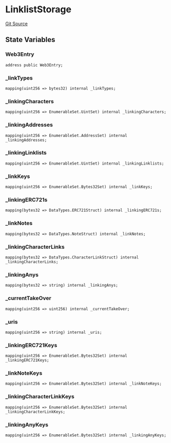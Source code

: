 # LinklistStorage
[Git Source](https://github.com/Crossbell-Box/Crossbell-Contracts/blob/1bc9213c7fb7853b038310c6b20bef0fd2cf388b/contracts/storage/LinklistStorage.sol)


## State Variables
### Web3Entry

```solidity
address public Web3Entry;
```


### _linkTypes

```solidity
mapping(uint256 => bytes32) internal _linkTypes;
```


### _linkingCharacters

```solidity
mapping(uint256 => EnumerableSet.UintSet) internal _linkingCharacters;
```


### _linkingAddresses

```solidity
mapping(uint256 => EnumerableSet.AddressSet) internal _linkingAddresses;
```


### _linkingLinklists

```solidity
mapping(uint256 => EnumerableSet.UintSet) internal _linkingLinklists;
```


### _linkKeys

```solidity
mapping(uint256 => EnumerableSet.Bytes32Set) internal _linkKeys;
```


### _linkingERC721s

```solidity
mapping(bytes32 => DataTypes.ERC721Struct) internal _linkingERC721s;
```


### _linkNotes

```solidity
mapping(bytes32 => DataTypes.NoteStruct) internal _linkNotes;
```


### _linkingCharacterLinks

```solidity
mapping(bytes32 => DataTypes.CharacterLinkStruct) internal _linkingCharacterLinks;
```


### _linkingAnys

```solidity
mapping(bytes32 => string) internal _linkingAnys;
```


### _currentTakeOver

```solidity
mapping(uint256 => uint256) internal _currentTakeOver;
```


### _uris

```solidity
mapping(uint256 => string) internal _uris;
```


### _linkingERC721Keys

```solidity
mapping(uint256 => EnumerableSet.Bytes32Set) internal _linkingERC721Keys;
```


### _linkNoteKeys

```solidity
mapping(uint256 => EnumerableSet.Bytes32Set) internal _linkNoteKeys;
```


### _linkingCharacterLinkKeys

```solidity
mapping(uint256 => EnumerableSet.Bytes32Set) internal _linkingCharacterLinkKeys;
```


### _linkingAnyKeys

```solidity
mapping(uint256 => EnumerableSet.Bytes32Set) internal _linkingAnyKeys;
```


